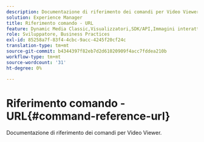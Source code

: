 ```yaml
---
description: Documentazione di riferimento dei comandi per Video Viewer.
solution: Experience Manager
title: Riferimento comando - URL
feature: Dynamic Media Classic,Visualizzatori,SDK/API,Immagini interattive
role: Sviluppatore, Business Practices
exl-id: 85258a7f-83f4-4cbc-9acc-4245f20cf24c
translation-type: tm+mt
source-git-commit: b4344397f82eb7d2d61020909f4acc7fddea210b
workflow-type: tm+mt
source-wordcount: '31'
ht-degree: 0%

---
```


# Riferimento comando - URL{#command-reference-url}

Documentazione di riferimento dei comandi per Video Viewer.
